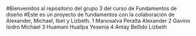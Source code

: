 #Bienvenidos al repositorio del grupo 3 del curso de Fundamentos de diseño
#Este es un proyecto de fundamentos con la colaboración de Alexander, Michael, Ibet y Lizbeth.
1 Manosalva Peralta Alexander
2 Gavino Isidro Michael
3 Huamani Huallpa Yesenia 
4 Antay Bellido Lizbeth
